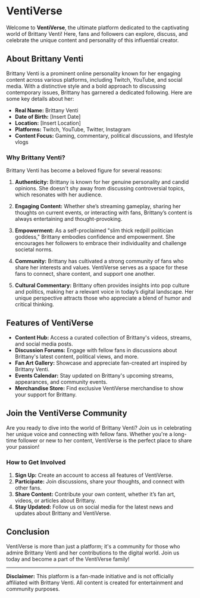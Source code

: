 # VentiVerse

Welcome to **VentiVerse**, the ultimate platform dedicated to the captivating world of Brittany Venti! Here, fans and followers can explore, discuss, and celebrate the unique content and personality of this influential creator.

## About Brittany Venti

Brittany Venti is a prominent online personality known for her engaging content across various platforms, including Twitch, YouTube, and social media. With a distinctive style and a bold approach to discussing contemporary issues, Brittany has garnered a dedicated following. Here are some key details about her:

- **Real Name:** Brittany Venti
- **Date of Birth:** [Insert Date]
- **Location:** [Insert Location]
- **Platforms:** Twitch, YouTube, Twitter, Instagram
- **Content Focus:** Gaming, commentary, political discussions, and lifestyle vlogs

### Why Brittany Venti?

Brittany Venti has become a beloved figure for several reasons:

1. **Authenticity:** Brittany is known for her genuine personality and candid opinions. She doesn't shy away from discussing controversial topics, which resonates with her audience.

2. **Engaging Content:** Whether she’s streaming gameplay, sharing her thoughts on current events, or interacting with fans, Brittany’s content is always entertaining and thought-provoking.

3. **Empowerment:** As a self-proclaimed "slim thick redpill politician goddess," Brittany embodies confidence and empowerment. She encourages her followers to embrace their individuality and challenge societal norms.

4. **Community:** Brittany has cultivated a strong community of fans who share her interests and values. VentiVerse serves as a space for these fans to connect, share content, and support one another.

5. **Cultural Commentary:** Brittany often provides insights into pop culture and politics, making her a relevant voice in today’s digital landscape. Her unique perspective attracts those who appreciate a blend of humor and critical thinking.

## Features of VentiVerse

- **Content Hub:** Access a curated collection of Brittany's videos, streams, and social media posts.
- **Discussion Forums:** Engage with fellow fans in discussions about Brittany's latest content, political views, and more.
- **Fan Art Gallery:** Showcase and appreciate fan-created art inspired by Brittany Venti.
- **Events Calendar:** Stay updated on Brittany's upcoming streams, appearances, and community events.
- **Merchandise Store:** Find exclusive VentiVerse merchandise to show your support for Brittany.

## Join the VentiVerse Community

Are you ready to dive into the world of Brittany Venti? Join us in celebrating her unique voice and connecting with fellow fans. Whether you're a long-time follower or new to her content, VentiVerse is the perfect place to share your passion!

### How to Get Involved

1. **Sign Up:** Create an account to access all features of VentiVerse.
2. **Participate:** Join discussions, share your thoughts, and connect with other fans.
3. **Share Content:** Contribute your own content, whether it’s fan art, videos, or articles about Brittany.
4. **Stay Updated:** Follow us on social media for the latest news and updates about Brittany and VentiVerse.

## Conclusion

VentiVerse is more than just a platform; it's a community for those who admire Brittany Venti and her contributions to the digital world. Join us today and become a part of the VentiVerse family!

---

**Disclaimer:** This platform is a fan-made initiative and is not officially affiliated with Brittany Venti. All content is created for entertainment and community purposes.
